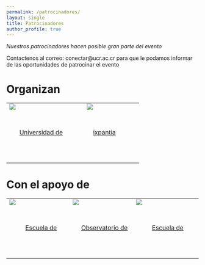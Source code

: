 ```yaml
---
permalink: /patrocinadores/
layout: single
title: Patrocinadores
author_profile: true
---
```


*Nuestros patrocinadores hacen posible gran parte del evento*

<p>Contactenos al correo: conectar@ucr.ac.cr para que le podamos informar de las oportunidades de patrocinar el evento</p>

<!-- <table>
  <tr> <td> </td> <td>  </td>  <td>  </td> </tr>
  <tr> <td> </td> <td>  </td>  <td>  </td> </tr>
</table> -->
  
# Organizan   

<table>
  <tr> <td>     <a href="https://www.ucr.ac.cr" style="display: block;width: 150px;height: 150px;text-align: center;vertical-align: middle;line-height: 150px" itemprop="url" target="_blank">
      <img src="https://www.conectar2019.org/img/ucr.jpeg" alt="Universidad de Costa Rica" style="max-width: 100%;position: relative;top: -1px;" itemprop="image">
    </a> </td> <td> <a href="https://www.ixpantia.com" style="display: block;width: 150px;height: 150px;text-align: center;vertical-align: middle;line-height: 150px"  itemprop="url" target="_blank">
      <img src="https://www.conectar2019.org/img/ixpantia.png" alt="ixpantia" style="max-width: 100%;position: relative;top: -1px;" itemprop="image"> </a> </td> <td>  </td> </tr>
</table>

# Con el apoyo de 

<table>
  <tr> <td> <a href="http://estadistica.ucr.ac.cr/index.php/es/" style="display: block;width: 150px;height: 150px;text-align: center;vertical-align: middle;line-height: 150px" itemprop="url" target="_blank">
      <img src="https://www.conectar2019.org/img/EES-escuela-estadistica-horizontal.png" alt="Escuela de Estadística" style="max-width: 100%;position: relative;top: -1px;"  itemprop="image"> </a> </td> 
       <td> <a href="http://www.odd.ucr.ac.cr" style="display: block;width: 150px;height: 150px;text-align: center;vertical-align: middle;line-height: 150px" itemprop="url" target="_blank">
      <img src="https://www.conectar2019.org/img/logo_odd.png" alt="Observatorio de Desarrollo" style="max-width: 100%;position: relative;top: -1px;"  itemprop="image"> </a> </td> 
       <td> <a href="http://www.eap.ucr.ac.cr/" style="display: block;width: 150px;height: 150px;text-align: center;vertical-align: middle;line-height: 150px" itemprop="url" target="_blank">
      <img src="/ConectaR2021/assets/images/APublica.jpeg" alt="Escuela de Administración Pública" style="max-width: 100%;position: relative;top: -1px;"  itemprop="image"> </a>  </td> 
       <td> <a href="https://cicap.ucr.ac.cr/web/" style="display: block;width: 150px;height: 150px;text-align: center;vertical-align: middle;line-height: 150px" itemprop="url" target="_blank">
      <img src="/ConectaR2021/assets/images/CICAP.png" alt="CICAP" style="max-width: 100%;position: relative;top: -1px;"  itemprop="image"> </a>  </td>
  </tr>
</table>

  
